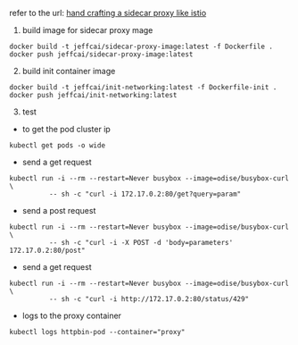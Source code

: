 refer to the url: [hand crafting a sidecar proxy like istio](https://venilnoronha.io/hand-crafting-a-sidecar-proxy-like-istio)

1. build image for sidecar proxy mage

```
docker build -t jeffcai/sidecar-proxy-image:latest -f Dockerfile .
docker push jeffcai/sidecar-proxy-image:latest
```

2. build init container image

```
docker build -t jeffcai/init-networking:latest -f Dockerfile-init .
docker push jeffcai/init-networking:latest
```

3. test

- to get the pod cluster ip

```
kubectl get pods -o wide
```

- send a get request

```
kubectl run -i --rm --restart=Never busybox --image=odise/busybox-curl \
          -- sh -c "curl -i 172.17.0.2:80/get?query=param"
```

- send a post request

```
kubectl run -i --rm --restart=Never busybox --image=odise/busybox-curl \
          -- sh -c "curl -i -X POST -d 'body=parameters' 172.17.0.2:80/post"
```

- send a get request

```
kubectl run -i --rm --restart=Never busybox --image=odise/busybox-curl \
          -- sh -c "curl -i http://172.17.0.2:80/status/429"
```

- logs to the proxy container

```
kubectl logs httpbin-pod --container="proxy"
```
